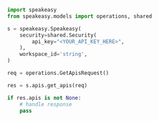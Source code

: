 <!-- Start SDK Example Usage [usage] -->
```python
import speakeasy
from speakeasy.models import operations, shared

s = speakeasy.Speakeasy(
    security=shared.Security(
        api_key="<YOUR_API_KEY_HERE>",
    ),
    workspace_id='string',
)

req = operations.GetApisRequest()

res = s.apis.get_apis(req)

if res.apis is not None:
    # handle response
    pass
```
<!-- End SDK Example Usage [usage] -->